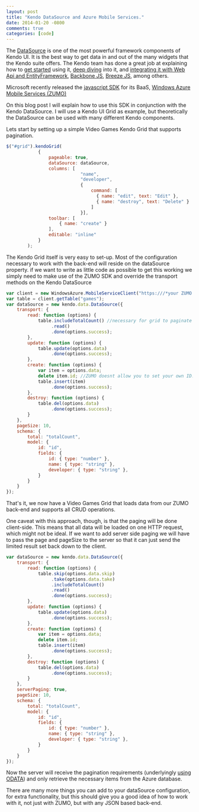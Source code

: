 ```yaml
---
layout: post
title: "Kendo DataSource and Azure Mobile Services."
date: 2014-01-20 -0800
comments: true
categories: [code]
---
```


The [DataSource](http://demos.kendoui.com/web/datasource/index.html) is one of the most powerful framework components of Kendo UI. It is the best way to get data in and out of the many widgets that the Kendo suite offers.
The Kendo team has done a great job at explaining how to [get started](http://docs.kendoui.com/getting-started/framework/datasource/overview) using it, [deep diving](http://www.kendoui.com/blogs/teamblog/posts/13-01-24/learning_kendo_data_datasource.aspx) into it, and [integrating it with Web Api and EntityFramework](http://www.kendoui.com/blogs/teamblog/posts/12-10-25/using_kendo_ui_with_mvc4_webapi_odata_and_ef.aspx), [Backbone JS](http://www.kendoui.com/blogs/teamblog/posts/13-02-07/wrapping_a_backbone_collection_in_a_kendo_data_datasource.aspx), [Breeze JS](http://www.kendoui.com/blogs/teamblog/posts/13-02-21/breeze_js_and_the_kendo_ui_datasource.aspx), among others.

Microsoft recently released the [javascript SDK](http://msdn.microsoft.com/en-us/library/windowsazure/jj554207.aspx) for its BaaS, [Windows Azure Mobile Services (ZUMO)](http://www.windowsazure.com/en-us/develop/mobile/)

On this blog post I will explain how to use this SDK in conjunction with the Kendo DataSource.
I will use a Kendo UI Grid as example, but theoretically the DataSource can be used with many different Kendo components.

Lets start by setting up a simple Video Games Kendo Grid that supports pagination.

```javascript
$("#grid").kendoGrid(
            {
                pageable: true,
                dataSource: dataSource,
                columns: [
                            "name",
                            "developer",
                            {
                                command: [
                                  { name: "edit", text: "Edit" },
                                  { name: "destroy", text: "Delete" }
                                ]
                            }],
                toolbar: [
                    { name: "create" }
                ],
                editable: "inline"
            }
        );
```

The Kendo Grid itself is very easy to set-up. Most of the configuration necessary to work with the back-end will reside on the dataSource property.
if we want to write as little code as possible to get this working we simply need to make use of the ZUMO SDK and override the transport methods on the Kendo DataSource


```javascript
var client = new WindowsAzure.MobileServiceClient("https:///*your ZUMO service name here*/.azure-mobile.net/", "/*Your API KEY here*/");
var table = client.getTable("games");
var dataSource = new kendo.data.DataSource({
    transport: {
        read: function (options) {
            table.includeTotalCount() //necessary for grid to paginate
                 .read()
                 .done(options.success);
        },
        update: function (options) {
            table.update(options.data)
                 .done(options.success);
        },
        create: function (options) {
            var item = options.data;
            delete item.id; //ZUMO doesnt allow you to set your own ID. It gets auto generated.
            table.insert(item)
                 .done(options.success);
        },
        destroy: function (options) {
            table.del(options.data)
                 .done(options.success);
        }
    },
    pageSize: 10,
    schema: {
        total: "totalCount",
        model: {
            id: "id",
            fields: {
                id: { type: "number" },
                name: { type: "string" },
                developer: { type: "string" },
            }
        }
    }
});
```

That's it, we now have a Video Games Grid that loads data from our ZUMO back-end and supports all CRUD operations.

One caveat with this approach, though, is that the paging will be done client-side. This means that all data will be loaded on one HTTP request, which might not be ideal.
If we want to add server side paging we will have to pass the page and pageSize to the server so that it can just send the limited result set back down to the client.


```javascript
var dataSource = new kendo.data.DataSource({
	transport: {
	    read: function (options) {
	        table.skip(options.data.skip)
	             .take(options.data.take)
	             .includeTotalCount()
	             .read()
	             .done(options.success);
	    },
	    update: function (options) {
	        table.update(options.data)
	             .done(options.success);
	    },
	    create: function (options) {
	        var item = options.data;
	        delete item.id;
	        table.insert(item)
	             .done(options.success);
	    },
	    destroy: function (options) {
	        table.del(options.data)
	             .done(options.success);
	    }
	},
	serverPaging: true,
	pageSize: 10,
	schema: {
	    total: "totalCount",
	    model: {
	        id: "id",
	        fields: {
	            id: { type: "number" },
	            name: { type: "string" },
	            developer: { type: "string" },
	        }
	    }
	}
});
```

Now the server will receive the pagination requirements (underlyingly [using ODATA](http://msdn.microsoft.com/en-us/library/windowsazure/jj677199.aspx)) and only retrieve the necessary items from the Azure database.

There are many more things you can add to your dataSource configuration, for extra functionality, but this should give you a good idea of how to work with it, not just with ZUMO, but with any JSON based back-end.